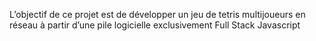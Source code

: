 L’objectif de ce projet est de développer un jeu de tetris multijoueurs en réseau à partir d’une pile logicielle exclusivement Full Stack Javascript
